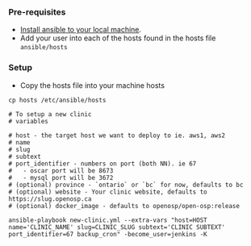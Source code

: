 ### Pre-requisites
- [Install ansible to your local machine](https://docs.ansible.com/ansible/latest/installation_guide/intro_installation.html).
- Add your user into each of the hosts found in the hosts file `ansible/hosts`

### Setup
- Copy the hosts file into your machine hosts
```
cp hosts /etc/ansible/hosts
```

```
# To setup a new clinic
# variables

# host - the target host we want to deploy to ie. aws1, aws2
# name
# slug
# subtext
# port_identifier - numbers on port (both NN). ie 67
#   - oscar port will be 8673
#   - mysql port will be 3672
# (optional) province - `ontario` or `bc` for now, defaults to bc
# (optional) website - Your clinic website, defaults to https://slug.openosp.ca
# (optional) docker_image - defaults to openosp/open-osp:release 

ansible-playbook new-clinic.yml --extra-vars "host=HOST name='CLINIC_NAME' slug=CLINIC_SLUG subtext='CLINIC SUBTEXT' port_identifier=67 backup_cron" -become_user=jenkins -K
```